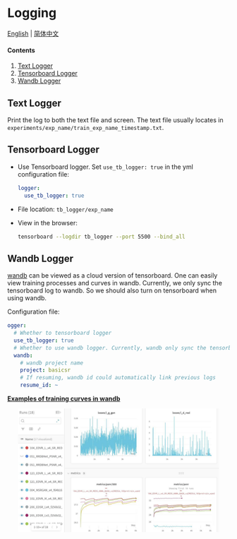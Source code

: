 # Logging

[English](Logging.md) | [简体中文](Logging_CN.md)

#### Contents

1. [Text Logger](#Text-Logger)
1. [Tensorboard Logger](#Tensorboard-Logger)
1. [Wandb Logger](#Wandb-Logger)

## Text Logger

Print the log to both the text file and screen. The text file usually locates in `experiments/exp_name/train_exp_name_timestamp.txt`.

## Tensorboard Logger

- Use Tensorboard logger. Set `use_tb_logger: true` in the yml configuration file:

    ```yml
    logger:
      use_tb_logger: true
    ```

- File location: `tb_logger/exp_name`
- View in the browser:

    ```bash
    tensorboard --logdir tb_logger --port 5500 --bind_all
    ```

## Wandb Logger

[wandb](https://www.wandb.com/) can be viewed as a cloud version of tensorboard. One can easily view training processes and curves in wandb. Currently, we only sync the tensorboard log to wandb. So we should also turn on tensorboard when using wandb.

Configuration file:

```yml
ogger:
  # Whether to tensorboard logger
  use_tb_logger: true
  # Whether to use wandb logger. Currently, wandb only sync the tensorboard log. So we should also turn on tensorboard when using wandb
  wandb:
    # wandb project name
    project: basicsr
    # If resuming, wandb id could automatically link previous logs
    resume_id: ~
```

**[Examples of training curves in wandb](https://app.wandb.ai/xintao/basicsr)**

<p align="center">
<a href="https://app.wandb.ai/xintao/basicsr" target="_blank">
   <img src="../assets/wandb.jpg" height="280">
</a></p>

